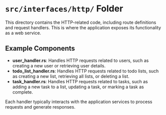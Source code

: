 # `src/interfaces/http/` Folder

This directory contains the HTTP-related code, including route definitions and request handlers. This is where the application exposes its functionality as a web service.

## Example Components

- **user_handler.rs**: Handles HTTP requests related to users, such as creating a new user or retrieving user details.
- **todo_list_handler.rs**: Handles HTTP requests related to todo lists, such as creating a new list, retrieving all lists, or deleting a list.
- **task_handler.rs**: Handles HTTP requests related to tasks, such as adding a new task to a list, updating a task, or marking a task as complete.

Each handler typically interacts with the application services to process requests and generate responses.
